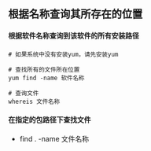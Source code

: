 ## 根据名称查询其所存在的位置

#### 根据软件名称查询到该软件的所有安装路径
```shell
# 如果系统中没有安装yum，请先安装yum

# 查找所有的文件所在位置
yum find -name 软件名称

# 查询文件
whereis 文件名称
```

#### 在指定的包路径下查找文件
* find . -name 文件名称